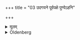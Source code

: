 +++
title = "03 उदगयने पूर्वपक्षे पुण्येऽहनि"

+++

<details><summary>मूलम्</summary>

उदगयने पूर्वपक्षे पुण्येऽहनि प्राग् आवर्तनाद् अह्नः कालं विद्यात् ३
</details>

<details><summary>Oldenberg</summary>

3. During the northern course of the sun, at the time of the increasing moon, on an auspicious day, before noon: this he should know as the (proper) time (for performing the ceremonies).
</details>
